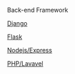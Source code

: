 Back-end Framework

[Django](https://github.com/yhq1119/tech-blogs-notes/blob/master/back-end/django-tutorial.md)

[Flask](https://github.com/yhq1119/tech-blogs-notes/blob/master/back-end/flask-tutorial.md)

[Nodejs/Express](https://github.com/yhq1119/tech-blogs-notes/blob/master/back-end/express.js-tutorial.md)

[PHP/Lavavel](https://github.com/yhq1119/tech-blogs-notes/blob/master/back-end/php-tutorial.md)
